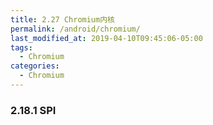 ```yaml
---
title: 2.27 Chromium内核
permalink: /android/chromium/
last_modified_at: 2019-04-10T09:45:06-05:00
tags:
  - Chromium
categories:
  - Chromium
---
```


### 2.18.1 SPI
